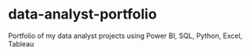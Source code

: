 # data-analyst-portfolio
Portfolio of my data analyst projects using Power BI, SQL, Python, Excel, Tableau
